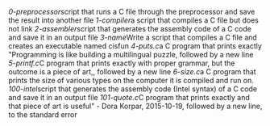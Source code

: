 *0-preprocessor*script that runs a C file through the preprocessor and save the result into another file
*1-compiler*a script that compiles a C file but does not link
*2-assembler*script that generates the assembly code of a C code and save it in an output file
*3-name*Write a script that compiles a C file and creates an executable named cisfun
*4-puts.c*a C program that prints exactly "Programming is like building a multilingual puzzle, followed by a new line
*5-printf.c*C program that prints exactly with proper grammar, but the outcome is a piece of art,, followed by a new line
*6-size.c*a C program that prints the size of various types on the computer it is compiled and run on.
*100-intel*script that generates the assembly code (Intel syntax) of a C code and save it in an output file
*101-quote.c*C program that prints exactly and that piece of art is useful" - Dora Korpar, 2015-10-19, followed by a new line, to the standard error